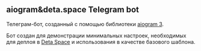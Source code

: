 ## aiogram&deta.space Telegram bot 

Телеграм-бот, созданный с помощью библиотеки [aiogram 3](https://github.com/aiogram/aiogram).

Бот создан для демонстрации минимальных настроек, необходимых для деплоя в [Deta Space](https://deta.space) и использования в качестве базового шаблона.


